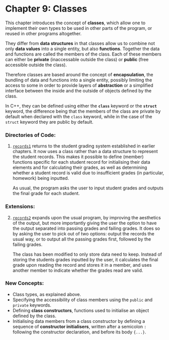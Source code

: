 # Chapter 9: Classes

This chapter introduces the concept of **classes**, which allow one to implement their own types to be used in other parts of the program, 
or reused in other programs altogether.

They differ from **data structures** in that classes allow us to combine not only **data values** into a single entity, but also **functions**. 
Together the data and functions are called the members of the class. Each of these members can either be **private** (inaccessable outside the class) or **public** (free accessible outside the class). 

Therefore classes are based around the concept of **encapsulation**, the bundling of data and functions into a single entity, possibly limiting the access to some in order to provide layers of **abstraction** or a simplified interface between the inside and the outside of objects defined by the class.

In C++, they can be defined using either the **`class`** keyword or the **`struct`** keyword, the difference being that the members of the class are private by default when declared with the `class` keyword, while in the case of the `struct` keyword they are public by default.


### Directories of Code:
1)  [`records1`](records1) returns to the student grading system established in earlier chapters. It now uses a class rather than a data structure to represent the student records. This makes it possible to define (member) functions specific for each student record for initialising their data elements and for calculating their grades, as well as determining whether a student record is valid due to insufficient grades (in particular, homework) being inputted.

    As usual, the program asks the user to input student grades and outputs the final grade for each student.

### Extensions:
2)  [`records2`](records2) expands upon the usual program, by improving the aesthetics of the output, but more importantly giving the user the option to have the output separated into passing grades and failing grades. It does so by asking the user to pick out of two options: output the records the usual way, or to output all the passing grades first, followed by the failing grades.
    
    The class has been modified to only store data need to keep. Instead of storing the students grades inputted by the user, it calculates the final grade upon reading the record and stores it in a member, and uses another member to indicate whether the grades read are valid.

### New Concepts:
* Class types, as explained above.
* Specifying the accessibility of class members using the `public` and `private` keywords.
* Defining **class constructors**, functions used to initialise an object defined by the class.
* Initialising data members from a class constructor by defining a sequence of **constructor initialisers**, written after a semicolon `:` following the constructor declaration, and before its body `{...}`.

